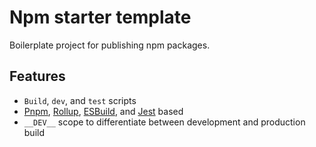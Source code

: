 # Npm starter template

Boilerplate project for publishing npm packages.

## Features

- `Build`, `dev`, and `test` scripts
- [Pnpm](https://github.com/pnpm/pnpm), [Rollup](https://github.com/rollup/rollup), [ESBuild](https://github.com/evanw/esbuild), and [Jest](https://github.com/facebook/jest) based
- `__DEV__` scope to differentiate between development and production build
